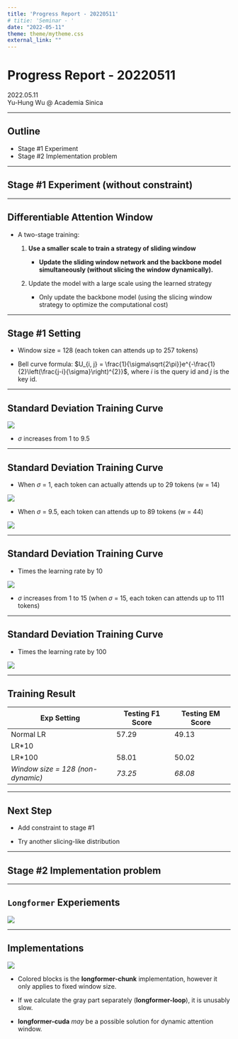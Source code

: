 ```yaml
---
title: 'Progress Report - 20220511'
# titie: 'Seminar - '
date: "2022-05-11"
theme: theme/mytheme.css
external_link: ""
---
```


# Progress Report - 20220511 <!-- .element: class="title" -->

<div class="title-name">
2022.05.11 <br>
Yu-Hung Wu @ Academia Sinica
</div>

---

## Outline

- Stage #1 Experiment
- Stage #2 Implementation problem

---

## Stage #1 Experiment (without constraint) <!-- .element: class="section-title" -->

----

## Differentiable Attention Window

- A two-stage training:
    1. **Use a smaller scale to train a strategy of sliding window**
        - **Update the sliding window network and the backbone model simultaneously (without slicing the window dynamically).**

    2. Update the model with a large scale using the learned strategy
        - Only update the backbone model (using the slicing window strategy to optimize the computational cost)

----

## Stage #1 Setting

- Window size = 128 (each token can attends up to 257 tokens)

- Bell curve formula: $U_{i, j} = \frac{1}{\sigma\sqrt{2\pi}}e^{-\frac{1}{2}\left(\frac{j-i}{\sigma}\right)^{2}\}$, where $i$ is the query id and $j$ is the key id.

----

## Standard Deviation Training Curve

![](attachments/2022-05-10-17-07-49.png) <!-- .element: class="img90" -->

- $\sigma$ increases from 1 to 9.5

----

## Standard Deviation Training Curve

- When $\sigma$ = 1, each token can actually attends up to 29 tokens (w = 14)

![](attachments/2022-05-10-17-52-51.png) <!-- .element: class="img40" -->

- When $\sigma$ = 9.5, each token can attends up to 89 tokens (w = 44)

![](attachments/2022-05-10-17-46-30.png) <!-- .element: class="img40" -->

----

## Standard Deviation Training Curve

* Times the learning rate by 10

![](attachments/2022-05-10-22-53-45.png) <!-- .element: class="img60" -->

- $\sigma$ increases from 1 to 15 (when $\sigma$ = 15, each token can attends up to 111 tokens)

----

## Standard Deviation Training Curve

* Times the learning rate by 100

![](attachments/2022-05-10-17-10-44.png) <!-- .element: class="img90" -->

----

## Training Result

| Exp Setting                       | Testing F1 Score | Testing EM Score |
| --------------------------------- | ---------------- | ---------------- |
| Normal LR                         | 57.29            | 49.13            |
| LR*10                             |                  |                  |
| LR*100                            | 58.01            | 50.02            |
| *Window size = 128 (non-dynamic)* | *73.25*          | *68.08*          |

----

## Next Step

- Add constraint to stage #1

- Try another slicing-like distribution

---

## Stage #2 Implementation problem <!-- .element: class="section-title" -->

----

## ```Longformer``` Experiements

![](attachments/2022-05-10-23-00-22.png)

----

## Implementations

![](attachments/2022-03-03-09-51-35.png) <!-- .element: class="img35" -->

- Colored blocks is the **longformer-chunk** implementation, however it only applies to fixed window size.

- If we calculate the gray part separately (**longformer-loop**), it is unusably slow.

- **longformer-cuda** *may* be a possible solution for dynamic attention window.